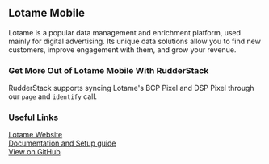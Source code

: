 ## Lotame Mobile

Lotame is a popular data management and enrichment platform, used mainly for digital advertising. Its unique data solutions allow you to find new customers, improve engagement with them, and grow your revenue.

### Get More Out of Lotame Mobile With RudderStack

RudderStack supports syncing Lotame's BCP Pixel and DSP Pixel through our `page` and `identify` call.

### Useful Links

[Lotame Website][]  
[Documentation and Setup guide][]  
[View on GitHub][]

[//]: # "These are reference links used in the body of this note and get stripped out when the markdown processor does its job. There is no need to format nicely because it shouldn't be seen. Thanks SO - http://stackoverflow.com/questions/4823468/store-comments-in-markdown-syntax"

[lotame website]: https://www.lotame.com/
[documentation and setup guide]: https://docs.rudderstack.com/destinations/lotame
[view on github]: https://github.com/rudderlabs/rudder-sdk-js/tree/master/integrations/Lotame

